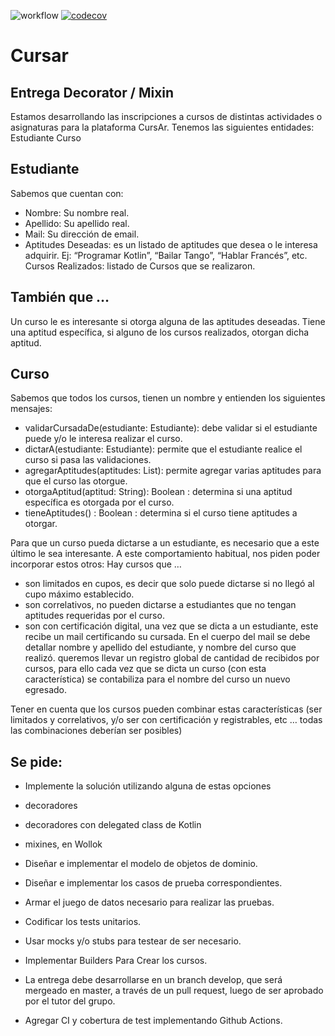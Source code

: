 ![workflow](https://github.com/algo2-unsam/tp-cursar-2022-grupo-9/actions/workflows/build.yml/badge.svg)
[![codecov](https://codecov.io/gh/algo2-unsam/tp-cursar-2022-grupo-9/branch/main/graph/badge.svg?token=TODO)](https://codecov.io/gh/algo2-unsam/tp-cursar-2022-grupo-9)

# Cursar

## Entrega Decorator / Mixin

Estamos desarrollando las inscripciones a cursos de distintas actividades o asignaturas para la plataforma CursAr.
Tenemos las siguientes entidades:
Estudiante
Curso

## Estudiante
Sabemos que cuentan con:

* Nombre: Su nombre real.
* Apellido: Su apellido real.
* Mail: Su dirección de email.
* Aptitudes Deseadas: es un listado de aptitudes que desea o le interesa adquirir.
Ej: “Programar Kotlin”, “Bailar Tango”, “Hablar Francés”, etc.
Cursos Realizados: listado de Cursos que se realizaron.



## También que …

Un curso le es interesante si otorga alguna de las aptitudes deseadas.
Tiene una aptitud específica, si alguno de los cursos realizados, otorgan dicha aptitud.

## Curso
Sabemos que todos los cursos, tienen un nombre y entienden los siguientes mensajes:
* validarCursadaDe(estudiante: Estudiante): debe validar si el estudiante puede y/o le interesa realizar el curso.
* dictarA(estudiante: Estudiante): permite que el estudiante realice el curso si pasa las validaciones.
* agregarAptitudes(aptitudes: List<String>): permite agregar varias aptitudes para que el curso las otorgue.
* otorgaAptitud(aptitud: String): Boolean  : determina si una aptitud específica es otorgada por el curso.
* tieneAptitudes() : Boolean : determina si el curso tiene aptitudes a otorgar.

Para que un curso pueda dictarse a un estudiante, es necesario que a este último le sea interesante.
A este comportamiento habitual, nos piden poder incorporar estos otros:
Hay cursos que … 
* son limitados en cupos, es decir que solo puede dictarse si no llegó al cupo máximo establecido.
* son correlativos, no pueden dictarse a estudiantes que no tengan aptitudes requeridas por el curso.
* son con certificación digital, una vez que se dicta a un estudiante, este recibe un mail certificando su cursada. En el cuerpo del mail se debe detallar nombre y apellido del estudiante, y nombre del curso que realizó.
queremos llevar un registro global de cantidad de recibidos por cursos, para ello cada vez que se dicta un curso (con esta característica) se contabiliza para el nombre del curso un nuevo egresado.


Tener en cuenta que los cursos pueden combinar estas características (ser limitados y correlativos, y/o ser con certificación y registrables, etc … todas las combinaciones deberían ser posibles)


## Se pide:
* Implemente la solución utilizando alguna de estas opciones
* decoradores
* decoradores con delegated class de Kotlin
* mixines, en Wollok

* Diseñar e implementar el modelo de objetos de dominio.
* Diseñar e implementar los casos de prueba correspondientes.
* Armar el juego de datos necesario para realizar las pruebas.
* Codificar los tests unitarios.
* Usar mocks y/o stubs para testear de ser necesario.

* Implementar Builders Para Crear los cursos.
* La entrega debe desarrollarse en un branch develop, que será mergeado en master, a través de un pull request, luego de ser aprobado por el tutor del grupo.
* Agregar CI y cobertura de test implementando Github Actions.